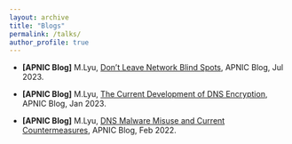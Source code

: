 ```yaml
---
layout: archive
title: "Blogs"
permalink: /talks/
author_profile: true
---
```

<!-- 
{% if site.talkmap_link == true %}

<p style="text-decoration:underline;"><a href="/talkmap.html">See a map of all the places I've given a talk!</a></p>

{% endif %}

{% for post in site.talks reversed %}
  {% include archive-single-talk.html %}
{% endfor %}
 -->

* **[APNIC Blog]** M.Lyu, [Don’t Leave Network Blind Spots](https://blog.apnic.net/2023/07/28/dont-leave-network-blind-spots/), APNIC Blog, Jul 2023.

* **[APNIC Blog]** M.Lyu, [The Current Development of DNS Encryption](https://blog.apnic.net/2023/01/19/the-current-development-of-dns-encryption/), APNIC Blog, Jan 2023.

* **[APNIC Blog]** M.Lyu, [DNS Malware Misuse and Current Countermeasures](https://blog.apnic.net/2022/02/02/dns-malware-misuse-and-current-countermeasures/), APNIC Blog, Feb 2022.
